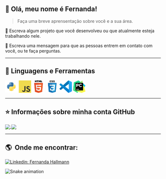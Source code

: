 ## 💜 Olá, meu nome é <strong>Fernanda!</strong>

> Faça uma breve aprensentação sobre você e a sua área.

🔭 Escreva algum projeto que você desenvolveu ou que atualmente esteja trabalhando nele.

💬 Escreva uma mensagem para que as pessoas entrem em contato com você, ou te faça perguntas.

----

## 🚀 Linguagens e Ferramentas

<code><img height="40" src="https://github.com/github/explore/blob/958e74355c78af2f68a590e7ea3a88e7a2c8111b/topics/python/python.png"></code>
<code><img height="40" src="https://github.com/github/explore/blob/958e74355c78af2f68a590e7ea3a88e7a2c8111b/topics/javascript/javascript.png"></code>
<code><img height="40" src="https://github.com/github/explore/blob/958e74355c78af2f68a590e7ea3a88e7a2c8111b/topics/html/html.png"></code>
<code><img height="40" src="https://github.com/github/explore/blob/958e74355c78af2f68a590e7ea3a88e7a2c8111b/topics/css/css.png"></code>
<code><img height="40" src="https://github.com/github/explore/blob/958e74355c78af2f68a590e7ea3a88e7a2c8111b/topics/visual-studio-code/visual-studio-code.png"></code>
<code><img height="40" src="https://github.com/github/explore/blob/958e74355c78af2f68a590e7ea3a88e7a2c8111b/topics/pycharm/pycharm.png"></code>

---

## ⭐ Informações sobre minha conta GitHub

<a href="https://github.com/anuraghazra/github-readme-stats">
  <img align="center" src="https://github-readme-stats.vercel.app/api?username=FernandinhaBart&theme=radical" />
</a>

<a href="https://github.com/anuraghazra/github-readme-stats">
  <img align="center" src="https://github-readme-stats.vercel.app/api/top-langs/?username=FernandinhaBart&hide=html&layout=compact&theme=radical" />
</a>

---

## :earth_americas: &nbsp;Onde me encontrar: </h3> 

[![Linkedin: Fernanda Hallmann](https://img.shields.io/badge/LinkedIn-0077B5?style=for-the-badge&logo=linkedin&logoColor=white&link=https://www.linkedin.com/in/fernanda-hallmann/)](https://www.linkedin.com/in/fernanda-hallmann/)

![Snake animation](https://github.com/FernandinhaBart/FernandinhaBart/blob/output/github-contribution-grid-snake.svg)
